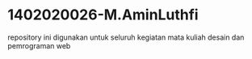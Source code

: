 # 1402020026-M.AminLuthfi
repository ini digunakan untuk seluruh kegiatan mata kuliah desain dan pemrograman web
